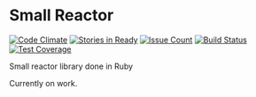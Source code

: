 Small Reactor
==========

[![Code Climate](https://codeclimate.com/github/bossiernesto/small_reactor/badges/gpa.svg)](https://codeclimate.com/github/bossiernesto/small_reactor)
[![Stories in Ready](https://badge.waffle.io/bossiernesto/small_reactor.png?label=ready&title=Ready)](https://waffle.io/bossiernesto/small_reactor)
[![Issue Count](https://codeclimate.com/github/bossiernesto/small_reactor/badges/issue_count.svg)](https://codeclimate.com/github/bossiernesto/small_reactor)
[![Build Status](https://travis-ci.org/bossiernesto/small_reactor.svg?branch=master)](https://travis-ci.org/bossiernesto/small_reactor)
[![Test Coverage](https://codeclimate.com/github/bossiernesto/small_reactor/badges/coverage.svg)](https://codeclimate.com/github/bossiernesto/small_reactor/coverage)

Small reactor library done in Ruby

Currently on work.
